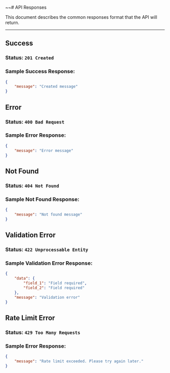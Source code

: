 ~~# API Responses

This document describes the common responses format that the API will return.

---

## Success

### Status: `201 Created`

### Sample Success Response:
```json
{
    "message": "Created message"
}
```

## Error

### Status: `400 Bad Request`

### Sample Error Response:
```json
{
    "message": "Error message"
}
```

## Not Found

### Status: `404 Not Found`

### Sample Not Found Response:
```json
{
    "message": "Not found message"
}
```

## Validation Error

### Status: `422 Unprocessable Entity`

### Sample Validation Error Response:
```json
{
    "data": {
        "field_1": "Field required",
        "field_2": "Field required"
    },
    "message": "Validation error"
}
```

## Rate Limit Error

### Status: `429 Too Many Requests`

### Sample Error Response:
```json
{
    "message": "Rate limit exceeded. Please try again later."
}
```

